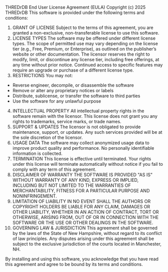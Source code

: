 THREDrDB End User License Agreement (EULA)
Copyright (c) 2025 THREDrDB
This software is provided under the following terms and conditions:
1. GRANT OF LICENSE
Subject to the terms of this agreement, you are granted a non-exclusive, non-transferable license to use this software.
2. LICENSE TYPES
The software may be offered under different license types. The scope of permitted use may vary depending on the license tier (e.g., Free, Premium, or Enterprise), as outlined on the publisher’s website or other documentation. The licensor reserves the right to modify, limit, or discontinue any license tier, including free offerings, at any time without prior notice. Continued access to specific features may require an upgrade or purchase of a different license type.
3. RESTRICTIONS
You may not:
- Reverse engineer, decompile, or disassemble the software
- Remove or alter any proprietary notices or labels
- Distribute, sublicense, or transfer the software to third parties
- Use the software for any unlawful purpose
4. INTELLECTUAL PROPERTY
All intellectual property rights in the software remain with the licensor. This license does not grant you any rights to trademarks, service marks, or trade names.
5. SUPPORT & UPDATES
The licensor is not obligated to provide maintenance, support, or updates. Any such services provided will be at the sole discretion of the licensor.
6. USAGE DATA
The software may collect anonymized usage data to improve product quality and performance. No personally identifiable information is collected.
7. TERMINATION
This license is effective until terminated. Your rights under this license will terminate automatically without notice if you fail to comply with any term of this agreement.
8. DISCLAIMER OF WARRANTY
THE SOFTWARE IS PROVIDED "AS IS" WITHOUT WARRANTY OF ANY KIND, EXPRESS OR IMPLIED, INCLUDING BUT NOT LIMITED TO THE WARRANTIES OF MERCHANTABILITY, FITNESS FOR A PARTICULAR PURPOSE AND NONINFRINGEMENT.
9. LIMITATION OF LIABILITY
IN NO EVENT SHALL THE AUTHORS OR COPYRIGHT HOLDERS BE LIABLE FOR ANY CLAIM, DAMAGES OR OTHER LIABILITY, WHETHER IN AN ACTION OF CONTRACT, TORT OR OTHERWISE, ARISING FROM, OUT OF OR IN CONNECTION WITH THE SOFTWARE OR THE USE OR OTHER DEALINGS IN THE SOFTWARE.
10. GOVERNING LAW & JURISDICTION
This agreement shall be governed by the laws of the State of New Hampshire, without regard to its conflict of law principles. Any disputes arising under this agreement shall be subject to the exclusive jurisdiction of the courts located in Manchester, NH.

By installing and using this software, you acknowledge that you have read this agreement and agree to be bound by its terms and conditions.
